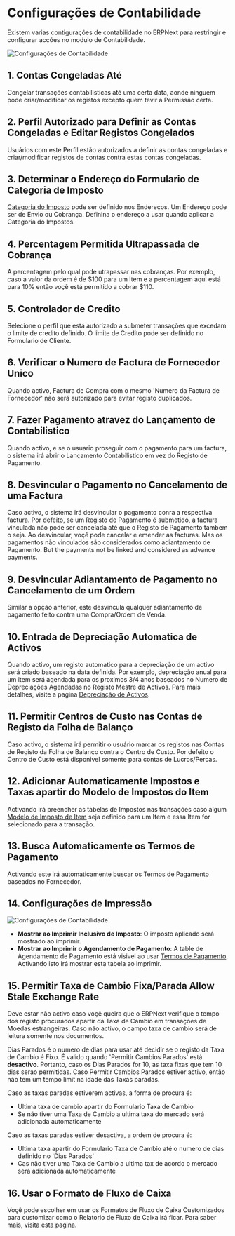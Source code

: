 <!-- add-breadcrumbs -->
# Configurações de Contabilidade

Existem varias contigurações de contabilidade no ERPNext para restringir e configurar acções no modulo de Contabilidade.

![Configurações de Contabilidade]({{docs_base_url}}/assets/img/accounts/account-settings.png)

## 1. Contas Congeladas Até
Congelar transações contabilisticas até uma certa data, aonde ninguem pode criar/modificar os registos excepto quem tevir a Permissão certa.

## 2. Perfil Autorizado para Definir as Contas Congeladas e Editar Registos Congelados
Usuários com este Perfil estão autorizados a definir as contas congeladas e criar/modificar registos de contas contra estas contas congeladas.

## 3. Determinar o Endereço do Formulario de Categoria de Imposto
[Categoria do Imposto](/docs/user/manual/pt/contabilidade/categoria-imposto) pode ser definido nos Endereços. Um Endereço pode ser de Envio ou Cobrança. Definina o endereço a usar quando aplicar a Categoria do Impostos.

## 4. Percentagem Permitida Ultrapassada de Cobrança
A percentagem pelo qual pode utrapassar nas cobranças. Por exemplo, caso a valor da ordem é de $100 para um Item e a percentagem aqui está para 10% então voçê está permitido a cobrar $110.

## 5. Controlador de Credito
Selecione o perfil que está autorizado a submeter transações que excedam o limite de credito definido. O limite de Credito pode ser definido no Formulario de Cliente.

## 6. Verificar o Numero de Factura de Fornecedor Unico
Quando activo, Factura de Compra com o mesmo 'Numero da Factura de Fornecedor' não será autorizado para evitar registo duplicados. 

## 7. Fazer Pagamento atravez do Lançamento de Contabilistico
Quando activo, e se o usuario proseguir com o pagamento para um factura, o sistema irá abrir o Lançamento Contabilistico em vez do Registo de Pagamento.

## 8. Desvincular o Pagamento no Cancelamento de uma Factura
Caso activo, o sistema irá desvincular o pagamento conra a respectiva factura. Por defeito, se um Registo de Pagamento é submetido, a factura vinculada não pode ser cancelada até que o Registo de Pagamento tambem o seja. Ao desvincular, voçê pode cancelar e emender as facturas. Mas os pagamentos não vinculados são considerados como adiantamento de Pagamento. But the payments not be linked and considered as advance payments.

## 9. Desvincular Adiantamento de Pagamento no Cancelamento de um Ordem
Similar a opção anterior, este desvincula qualquer adiantamento de pagamento feito contra uma Compra/Ordem de Venda. 


## 10. Entrada de Depreciação Automatica de Activos
Quando activo, um registo automatico para a depreciação de um activo será criado baseado na data definida. Por exemplo, depreciação anual para um item será agendada para os proximos 3/4 anos baseados no Numero de Depreciações Agendadas no Registo Mestre de Activos. Para mais detalhes, visite a pagina [Depreciação de Activos](/docs/user/manual/pt/activos/depreciação-activos).

## 11. Permitir Centros de Custo nas Contas de Registo da Folha de Balanço
Caso activo, o sistema irá permitir o usuário marcar os registos nas Contas de Registo da Folha de Balanço contra o Centro de Custo. Por defeito o Centro de Custo está disponivel somente para contas de Lucros/Percas.

## 12. Adicionar Automaticamente Impostos e Taxas apartir do Modelo de Impostos do Item
Activando irá preencher as tabelas de Impostos nas transações caso algum [Modelo de Imposto de Item](/docs/user/manual/pt/contabilidade/modelo-imposto-item) seja definido para um Item e essa Item for selecionado para a transação.

## 13. Busca Automaticamente os Termos de Pagamento
Activando este irá automaticamente buscar os Termos de Pagamento baseados no Fornecedor. 

## 14. Configurações de Impressão

![Configurações de Contabilidade]({{docs_base_url}}/assets/img/accounts/account-settings-1.png)

* **Mostrar ao Imprimir Inclusivo de Imposto**: O imposto aplicado será mostrado ao imprimir.
* **Mostrar ao Imprimir o Agendamento de Pagamento**: A table de Agendamento de Pagamento está visivel ao usar [Termos de Pagamento](/docs/user/manual/pt/contabilidade/termos-pagamento). Activando isto irá mostrar esta tabela ao imprimir.

## 15. Permitir Taxa de Cambio Fixa/Parada Allow Stale Exchange Rate
Deve estar não activo caso voçê queira que o ERPNext verifique o tempo dos registo procurados apartir da Taxa de Cambio em transações de Moedas estrangeiras. Caso não activo, o campo taxa de cambio será de leitura somente nos documentos.

Dias Parados é o numero de dias para usar até decidir se o registo da Taxa de Cambio é Fixo. É valido quando 'Permitir Cambios Parados' está **desactivo**. Portanto, caso os Dias Parados for 10, as taxa fixas que tem 10 dias serao permitidas. Caso Permitir Cambios Parados estiver activo, então não tem um tempo limit na idade das Taxas paradas.

Caso as taxas paradas estiverem activas, a forma de procura é:

* Ultima taxa de cambio apartir do Formulario Taxa de Cambio
* Se não tiver uma Taxa de Cambio a ultima taxa do mercado será adicionada automaticamente

Caso as taxas paradas estiver desactiva, a ordem de procura é:

* Ultima taxa apartir do Formulario Taxa de Cambio até o numero de dias definido no 'Dias Parados'
* Cas não tiver uma Taxa de Cambio a ultima tax de acordo o mercado será adicionada automaticamente


## 16. Usar o Formato de Fluxo de Caixa
Voçê pode escolher em usar os Formatos de Fluxo de Caixa Customizados para customizar como o Relatorio de Fluxo de Caixa irá ficar. Para saber mais, [visita esta pagina](/docs/user/manual/pt/contabilidade/artigos/como-customizar-relatorio-de-fluxo-de-caixa).